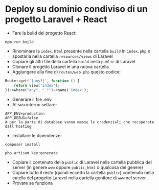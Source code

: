 # Deploy su dominio condiviso di un progetto Laravel + React

-   Fare la build del progetto React:

```
npm run build
```

-   Rinominare la `index.html` presente nella cartella `build` in `index.php` e spostarla nella cartella `resources/views` di Laravel
-   Copiare gli altri file della cartella `build` nella `public` di Laravel
-   Clonare il progetto Laravel in una nuova cartella
-   Aggiungere alla fine di `routes/web.php` questo codice:

```php
Route::get('{any?}', function () {
    return view('index');
})->where("any", ".*")->name('index');
```

-   Generare il file .env
-   Al suo interno settare:

```
APP_ENV=production
APP_DEBUG=false
# per la parte di database vanno messe le credenziali che recuperate dall'hosting
```

-   Installare le dipendenze:

```
composer install
```

```
php artisan key:generate
```

-   Copiare il contenuto della `public` di Laravel nella cartella pubblica del server (in genere `www` oppure `public_html` o qualcosa del genere)
-   Copiare tutto il resto (quindi eccetto la cartella `public`) contenuto nella catella del progetto Laravel nella cartella genitore di `www` nel server
-   Provare se funziona
